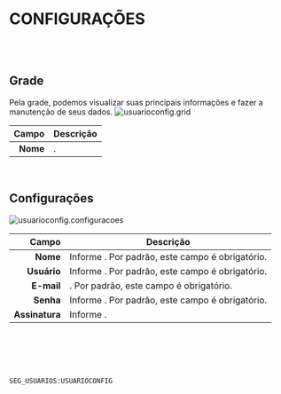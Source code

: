 # CONFIGURAÇÕES
<br>
<br>

## Grade
Pela grade, podemos visualizar suas principais informações e fazer a manutenção de seus dados.
![usuarioconfig.grid](https://raw.githubusercontent.com/netforcews/docs-siscom/master/geral/imagens/usuarioconfig.grid.png)

Campo | Descrição
--:|---
**Nome** | .
<br>

## Configurações
![usuarioconfig.configuracoes](https://raw.githubusercontent.com/netforcews/docs-siscom/master/geral/imagens/usuarioconfig.configuracoes.png)

Campo | Descrição
--:|---
**Nome** | Informe . Por padrão, este campo é obrigatório.
**Usuário** | Informe . Por padrão, este campo é obrigatório.
**E-mail** | . Por padrão, este campo é obrigatório.
**Senha** | Informe . Por padrão, este campo é obrigatório.
**Assinatura** | Informe .
<br>
<br>
<br>
<br>

```SEG_USUARIOS:USUARIOCONFIG```
